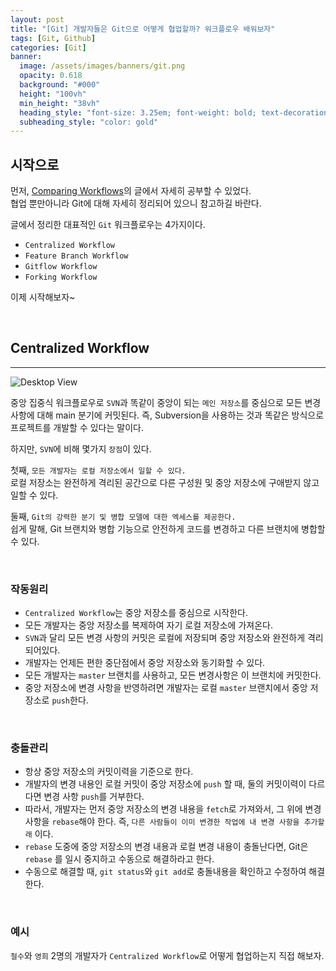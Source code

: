 ```yaml
---
layout: post
title: "[Git] 개발자들은 Git으로 어떻게 협업할까? 워크플로우 배워보자" 
tags: [Git, Github]
categories: [Git]
banner:
  image: /assets/images/banners/git.png
  opacity: 0.618
  background: "#000"
  height: "100vh"
  min_height: "38vh"
  heading_style: "font-size: 3.25em; font-weight: bold; text-decoration: underline"
  subheading_style: "color: gold"
---
```


## **시작으로**

먼저, [Comparing Workflows](https://www.atlassian.com/git/tutorials/comparing-workflows)의 글에서 자세히 공부할 수 있었다.  
협업 뿐만아니라 Git에 대해 자세히 정리되어 있으니 참고하길 바란다.

글에서 정리한 대표적인 `Git` 워크플로우는 4가지이다.

* `Centralized Workflow`
* `Feature Branch Workflow`
* `Gitflow Workflow`
* `Forking Workflow`

이제 시작해보자~

<br>

## **Centralized Workflow**

***

![Desktop View](/assets/images/banners/flow1.svg)  

중앙 집중식 워크플로우로 `SVN`과 똑같이 중앙이 되는 `메인 저장소`를 중심으로 모든 변경 사항에 대해 main 분기에 커밋된다.
즉, Subversion을 사용하는 것과 똑같은 방식으로 프로젝트를 개발할 수 있다는 말이다.

하지만, `SVN`에 비해 몇가지 `장점`이 있다.

첫째, `모든 개발자는 로컬 저장소에서 일할 수 있다.`  
로컬 저장소는 완전하게 격리된 공간으로 다른 구성원 및 중앙 저장소에 구애받지 않고 일할 수 있다.

둘째, `Git의 강력한 분기 및 병합 모델에 대한 엑세스를 제공한다.`  
쉽게 말해, Git 브랜치와 병합 기능으로 안전하게 코드를 변경하고 다른 브랜치에 병합할 수 있다.

<br>

### **작동원리**

* `Centralized Workflow`는 중앙 저장소를 중심으로 시작한다.  
* 모든 개발자는 중앙 저장소를 복제하여 자기 로컬 저장소에 가져온다. 
* `SVN`과 달리 모든 변경 사항의 커밋은 로컬에 저장되며 중앙 저장소와 완전하게 격리되어있다.
* 개발자는 언제든 편한 중단점에서 중앙 저장소와 동기화할 수 있다.
* 모든 개발자는 `master` 브랜치를 사용하고, 모든 변경사항은 이 브랜치에 커밋한다.
* 중앙 저장소에 변경 사항을 반영하려면 개발자는 로컬 `master` 브랜치에서 중앙 저장소로 `push`한다.

<br>

### **충돌관리**
* 항상 중앙 저장소의 커밋이력을 기준으로 한다.
* 개발자의 변경 내용인 로컬 커밋이 중앙 저장소에 `push` 할 때, 둘의 커밋이력이 다르다면 변경 사항 `push`를 거부한다.
* 따라서, 개발자는 먼저 중앙 저장소의 변경 내용을 `fetch`로 가져와서, 그 위에 변경 사항을 `rebase`해야 한다. 즉, `다른 사람들이 이미 변경한 작업에 내 변경 사항을 추가할래` 이다.
* `rebase` 도중에 중앙 저장소의 변경 내용과 로컬 변경 내용이 충돌난다면, Git은 `rebase` 를 일시 중지하고 수동으로 해결하라고 한다.
* 수동으로 해결할 때, `git status`와 `git add`로 충돌내용을 확인하고 수정하여 해결한다.

<br>

### **예시**

`철수`와 `영희` 2명의 개발자가 `Centralized Workflow`로 어떻게 협업하는지 직접 해보자.

